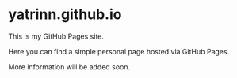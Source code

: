 # yatrinn.github.io

This is my GitHub Pages site.

Here you can find a simple personal page hosted via GitHub Pages.

More information will be added soon.

